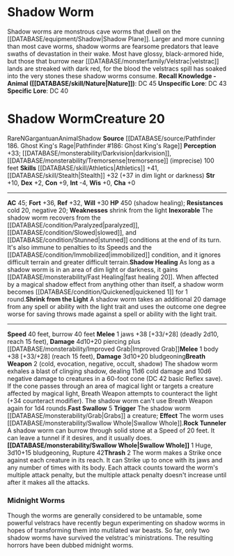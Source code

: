 ﻿---
ac: '45'
alignment: N
burrow_speed: '40'
charisma: '+0'
constitution: '+9'
creature_ability:
- Breath Weapon
- Fast Swallow
- Inexorable
- Rock Tunneler
- Shadow Healing
- Shrink from the Light
- ''
- Swallow Whole
- Thrash
creature_family: '[[DATABASE/monsterfamily/Cave Worm|Cave Worm]]'
dexterity: '+2'
fortitude: '+36'
hp: 450 (shadow healing)
id: '2425'
intelligence: '-4'
land_speed: '40'
level: '20'
max_speed: '40'
name: Shadow Worm
perception: '+33'
rarity: Rare
reflex: '+32'
resistance:
- '[[DATABASE/trait/Cold|cold]] 20'
- '[[DATABASE/trait/Negative|negative]] 20'
sense:
- '[[DATABASE/monsterability/Darkvision|darkvision]]'
- '[[DATABASE/monsterability/Tremorsense|tremorsense]] (imprecise) 100 feet'
size: Gargantuan
skill:
- '[[DATABASE/skill/Athletics|Athletics]] +41'
- '[[DATABASE/skill/Stealth|Stealth]] +32'
source: '[[DATABASE/source/Pathfinder 186. Ghost King''s Rage|Pathfinder #186: Ghost
  King''s Rage]]'
speed:
- 40 feet
- burrow 40 feet
strength: '+10'
strength_req: '10'
strongest_save:
- Fortitude
trait:
- '[[DATABASE/trait/Animal|Animal]]'
- '[[DATABASE/trait/Rare|Rare]]'
- '[[DATABASE/trait/Shadow|Shadow]]'
type: Creature
vision: Darkvision
weakest_save:
- Will
weakness:
- shrink from the light
will: '+30'
wisdom: '+0'

---
# Shadow Worm

Shadow worms are monstrous cave worms that dwell on the [[DATABASE/equipment/Shadow|Shadow Plane]]. Larger and more cunning than most cave worms, shadow worms are fearsome predators that leave swaths of devastation in their wake. Most have glossy, black-armored hide, but those that burrow near [[DATABASE/monsterfamily/Velstrac|velstrac]] lands are streaked with dark red, for the blood the velstracs spill has soaked into the very stones these shadow worms consume.
**Recall Knowledge - Animal ([[DATABASE/skill/Nature|Nature]])**: DC 45
**Unspecific Lore**: DC 43
**Specific Lore**: DC 40

# Shadow Worm<span class="item-type">Creature 20</span>

<span class="trait-rare item-trait">Rare</span><span class="trait-alignment item-trait">N</span><span class="trait-size item-trait">Gargantuan</span><span class="item-trait">Animal</span><span class="item-trait">Shadow</span>
**Source** [[DATABASE/source/Pathfinder 186. Ghost King's Rage|Pathfinder #186: Ghost King's Rage]]
**Perception** +33; [[DATABASE/monsterability/Darkvision|darkvision]], [[DATABASE/monsterability/Tremorsense|tremorsense]] (imprecise) 100 feet
**Skills** [[DATABASE/skill/Athletics|Athletics]] +41, [[DATABASE/skill/Stealth|Stealth]] +32 (+37 in dim light or darkness)
**Str** +10, **Dex** +2, **Con** +9, **Int** -4, **Wis** +0, **Cha** +0

---
**AC** 45; **Fort** +36, **Ref** +32, **Will** +30
**HP** 450 (shadow healing); **Resistances** cold 20, negative 20; **Weaknesses** shrink from the light
<span class="in-box-ability">**Inexorable** The shadow worm recovers from the [[DATABASE/condition/Paralyzed|paralyzed]], [[DATABASE/condition/Slowed|slowed]], and [[DATABASE/condition/Stunned|stunned]] conditions at the end of its turn. It's also immune to penalties to its Speeds and the [[DATABASE/condition/Immobilized|immobilized]] condition, and it ignores difficult terrain and greater difficult terrain.</span><span class="in-box-ability">**Shadow Healing** As long as a shadow worm is in an area of dim light or darkness, it gains [[DATABASE/monsterability/Fast Healing|fast healing 20]]. When affected by a magical shadow effect from anything other than itself, a shadow worm becomes [[DATABASE/condition/Quickened|quickened 1]] for 1 round.</span><span class="in-box-ability">**Shrink from the Light** A shadow worm takes an additional 20 damage from any spell or ability with the light trait and uses the outcome one degree worse for saving throws made against a spell or ability with the light trait.</span>

---
**Speed** 40 feet, burrow 40 feet
<span class="in-box-ability">**Melee** <span class="action-icon">1</span> jaws +38 [+33/+28] (deadly 2d10, reach 15 feet), **Damage** 4d10+20 piercing plus [[DATABASE/monsterability/Improved Grab|Improved Grab]]</span><span class="in-box-ability">**Melee** <span class="action-icon">1</span> body +38 [+33/+28] (reach 15 feet), **Damage** 3d10+20 bludgeoning</span><span class="in-box-ability">**Breath Weapon** <span class="action-icon">2</span> (cold, evocation, negative, occult, shadow) The shadow worm exhales a blast of clinging shadow, dealing 11d6 cold damage and 10d6 negative damage to creatures in a 60-foot cone (DC 42 basic Reflex save). If the cone passes through an area of magical light or targets a creature affected by magical light, Breath Weapon attempts to counteract the light (+34 counteract modifier). The shadow worm can't use Breath Weapon again for 1d4 rounds.</span><span class="in-box-ability">**Fast Swallow** <span class="action-icon">5</span> **Trigger** The shadow worm [[DATABASE/monsterability/Grab|Grabs]] a creature; **Effect** The worm uses [[DATABASE/monsterability/Swallow Whole|Swallow Whole]].</span><span class="in-box-ability">**Rock Tunneler** A shadow worm can burrow through solid stone at a Speed of 20 feet. It can leave a tunnel if it desires, and it usually does.</span><span class="in-box-ability">**[[DATABASE/monsterability/Swallow Whole|Swallow Whole]]** <span class="action-icon">1</span> Huge, 3d10+15 bludgeoning, Rupture 42</span><span class="in-box-ability">**Thrash** <span class="action-icon">2</span> The worm makes a Strike once against each creature in its reach. It can Strike up to once with its jaws and any number of times with its body. Each attack counts toward the worm's multiple attack penalty, but the multiple attack penalty doesn't increase until after it makes all the attacks.</span>

###  Midnight Worms

Though the worms are generally considered to be untamable, some powerful velstracs have recently begun experimenting on shadow worms in hopes of transforming them into mutilated war beasts. So far, only two shadow worms have survived the velstrac's ministrations. The resulting horrors have been dubbed midnight worms.